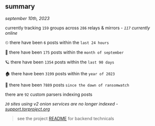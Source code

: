 
## summary
_september 10th, 2023_

currently tracking `159` groups across `286` relays & mirrors - _`117` currently online_

⏲ there have been `6` posts within the `last 24 hours`

🦈 there have been `175` posts within the `month of september`

🪐 there have been `1354` posts within the `last 90 days`

🏚 there have been `3199` posts within the `year of 2023`

🦕 there have been `7889` posts `since the dawn of ransomwatch`

there are `92` custom parsers indexing posts

_`20` sites using v2 onion services are no longer indexed - [support.torproject.org](https://support.torproject.org/onionservices/v2-deprecation/)_

> see the project [README](https://github.com/joshhighet/ransomwatch#ransomwatch--) for backend technicals
